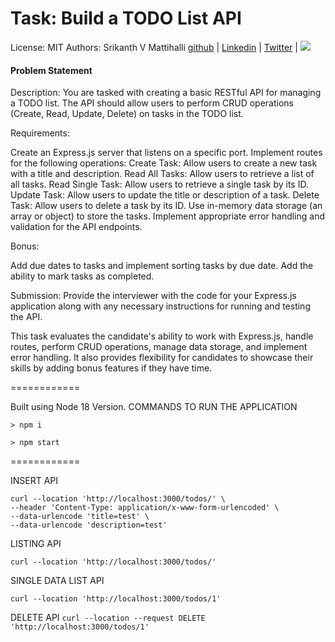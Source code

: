 # Task: Build a TODO List API
License: MIT
Authors: Srikanth V Mattihalli [github](https://github.com/srikantmatihali) | [Linkedin](https://www.linkedin.com/in/srikanthvmattihalli/) | [Twitter](https://twitter.com/srikantmatihali/) | <a href="mailto:srikantmatihali@gmail.com?"><img src="https://img.shields.io/badge/gmail-%23DD0031.svg?&style=for-the-badge&logo=gmail&logoColor=white"/></a>

#### Problem Statement

Description: You are tasked with creating a basic RESTful API for managing a TODO list. The API should allow users to perform CRUD operations (Create, Read, Update, Delete) on tasks in the TODO list.

Requirements:

Create an Express.js server that listens on a specific port.
Implement routes for the following operations:
Create Task: Allow users to create a new task with a title and description.
Read All Tasks: Allow users to retrieve a list of all tasks.
Read Single Task: Allow users to retrieve a single task by its ID.
Update Task: Allow users to update the title or description of a task.
Delete Task: Allow users to delete a task by its ID.
Use in-memory data storage (an array or object) to store the tasks.
Implement appropriate error handling and validation for the API endpoints.

Bonus:

Add due dates to tasks and implement sorting tasks by due date.
Add the ability to mark tasks as completed.

Submission: Provide the interviewer with the code for your Express.js application along with any necessary instructions for running and testing the API.

This task evaluates the candidate's ability to work with Express.js, handle routes, perform CRUD operations, manage data storage, and implement error handling. It also provides flexibility for candidates to showcase their skills by adding bonus features if they have time.

============

Built using Node 18 Version.
COMMANDS TO RUN THE APPLICATION
```
> npm i

> npm start
```

============

INSERT API
```
curl --location 'http://localhost:3000/todos/' \
--header 'Content-Type: application/x-www-form-urlencoded' \
--data-urlencode 'title=test' \
--data-urlencode 'description=test'
```

LISTING API

```curl --location 'http://localhost:3000/todos/'```

SINGLE DATA LIST API

```curl --location 'http://localhost:3000/todos/1'```

DELETE API
```curl --location --request DELETE 'http://localhost:3000/todos/1'```